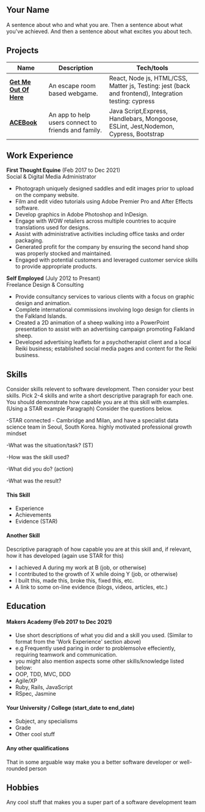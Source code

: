 ## Your Name

A sentence about who and what you are. Then a sentence about what you've achieved. And then a sentence about what excites you about tech.

## Projects

| Name                                                                 | Description                   | Tech/tools                                             |   
|--------------------------------------------------------------------- | ----------------------------- | -------------------------------------                  |
| **[Get Me Out Of Here](https://github.com/CBuchan5/escape-room)**    | An escape room based webgame. | React, Node js, HTML/CSS, Matter js, Testing: jest (back and frontend), Integration testing: cypress |                
| **[ACEBook](https://github.com/CBuchan5/acebook-SACDWS)**            | An app to help users connect to friends and family.   | Java Script,Express, Handlebars,  Mongoose, ESLint, Jest,Nodemon, Cypress, Bootstrap |          
                       
## Work Experience

**First Thought Equine** (Feb 2017 to Dec 2021)  
Social & Digital Media Administrator
 - Photograph uniquely designed saddles and edit images prior to upload on the company website.
 - Film and edit video tutorials using Adobe Premier Pro and After Effects software.
 - Develop graphics in Adobe Photoshop and InDesign.
 - Engage with WOW retailers across multiple countries to acquire translations used for designs.
 - Assist with administrative activities including office tasks and order packaging.
 - Generated profit for the company by ensuring the second hand shop was properly stocked and maintained.
 - Engaged with potential customers and leveraged customer service skills to provide appropriate products. 

**Self Employed** (July 2012 to Presant)  
Freelance Design & Consulting

- Provide consultancy services to various clients with a focus on graphic design and animation.
- Complete international commissions involving logo design for clients in the Falkland Islands.
- Created a 2D animation of a sheep walking into a PowerPoint presentation to assist with an advertising campaign promoting Falkland sheep. 
- Developed advertising leaflets for a psychotherapist client and a local Reiki business; established social media pages and content for the Reiki business. 

## Skills

Consider skills relevent to software development. Then consider your best skills. Pick 2-4 skills and write a short descriptive paragraph for each one. You should demonstrate how capable you are at this skill with examples.
(Using a STAR example Paragraph) Consider the questions below.

-STAR
connected - Cambridge and Milan, and have a specialist data science team in Seoul, South Korea.
highly motivated
professional
growth mindset

-What was the situation/task? (ST)

-How was the skill used?

-What did you do? (action)

-What was the result?


#### This Skill

- Experience
- Achievements
- Evidence (STAR)

#### Another Skill

Descriptive paragraph of how capable you are at this skill and, if relevant, how it has developed (again use STAR for this)

- I achieved A during my work at B (job, or otherwise)
- I contributed to the growth of X while doing Y (job, or otherwise)
- I built this, made this, broke this, fixed this, etc.
- A link to some on-line evidence (blogs, videos, articles, etc.)

## Education

#### Makers Academy (Feb 2017 to Dec 2021)
- Use short descriptions of what you did and a skill you used. (Similar to format from the 'Work Experience' section above)
- e.g Frequently used paring in order to problemsolve effeciently, requiring teamwork and communication.
- you might also mention aspects some other skills/knowledge listed below: 
- OOP, TDD, MVC, DDD
- Agile/XP
- Ruby, Rails, JavaScript
- RSpec, Jasmine

#### Your University / College (start_date to end_date)

- Subject, any specialisms
- Grade
- Other cool stuff

#### Any other qualifications

That in some arguable way make you a better software developer or well-rounded person

## Hobbies

Any cool stuff that makes you a super part of a software development team
